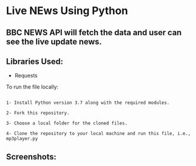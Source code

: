 <h1>Live NEws Using Python</h1>

<h2>BBC NEWS API will fetch the data and user can see the live update news.</h2>

<h2>Libraries Used:</h2>
<ul>
    <li>Requests</li>
</ul>


To run the file locally:
```

1- Install Python version 3.7 along with the required modules.

2- Fork this repository.

3- Choose a local folder for the cloned files.

4- Clone the repository to your local machine and run this file, i.e., mp3player.py

```


<h2>Screenshots:</h2>



